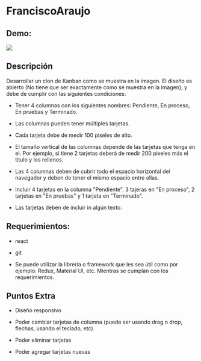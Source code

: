 # FranciscoAraujo

## Demo:

![](https://hrcdn.net/s3_pub/istreet-assets/97621WK8mbCIlXh5p8aedw/kanban-medium.gif)

## Descripción

Desarrollar un clon de Kanban como se muestra en la imagen. El diseño es abierto (No tiene que ser exactamente como se muestra en la imagen), y debe de cumplir con las siguientes condiciones:

- Tener 4 columnas con los siguientes nombres: Pendiente, En proceso, En pruebas y Terminado.

- Las columnas pueden tener múltiples tarjetas.

- Cada tarjeta debe de medir 100 pixeles de alto.

- El tamaño vertical de las columnas depende de las tarjetas que tenga en el. Por ejemplo, si tiene 2 tarjetas deberá de medir 200 pixeles más el titulo y los rellenos.

- Las 4 columnas deben de cubrir todo el espacio horizontal del navegador y deben de tener el mismo espacio entre ellas.

- Incluir 4 tarjetas en la columna "Pendiente", 3 tajeras en "En proceso", 2 tarjetas en "En pruebas" y 1 tarjeta en "Terminado".

- Las tarjetas deben de incluir in algún texto.

## Requerimientos:

- react

- git

* Se puede utilizar la librería o framework que les sea útil como por ejemplo: Redux, Material UI, etc. Mientras se cumplan con los requerimientos.


## Puntos Extra

- Diseño responsivo

- Poder cambiar tarjetas de columna (puede ser usando drag n drop, flechas, usando el teclado, etc)

- Poder eliminar tarjetas

- Poder agregar tarjetas nuevas
